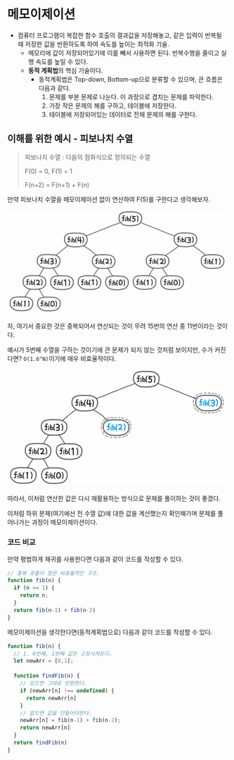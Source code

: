 # 메모이제이션
- 컴퓨터 프로그램이 복잡한 함수 호출의 결과값을 저장해놓고, 같은 입력이 반복될 때 저장한 값을 반환하도록 하여 속도를 높이는 최적화 기술.
    - 메모리에 값이 저장되어있기에 이를 빼서 사용하면 된다. 반복수행을 줄이고 실행 속도를 높일 수 있다.
    - **동적 계획법**의 핵심 기술이다.
        - 동적계획법은 Top-down, Bottom-up으로 분류할 수 있으며, 큰 흐름은 다음과 같다.
          1. 문제를 부분 문제로 나눈다. 이 과정으로 겹치는 문제를 파악한다.
          2. 가장 작은 문제의 해를 구하고, 테이블에 저장한다.
          3. 테이블에 저장되어있는 데이터로 전체 문제의 해를 구한다.

## 이해를 위한 예시 - 피보나치 수열

> 피보나치 수열 : 다음의 점화식으로 정의되는 수열
> 
> F(0) = 0, F(1) = 1
> 
> F(n+2) = F(n+1) + F(n)

만약 피보나치 수열을 메모이제이션 없이 연산하여 F(5)를 구한다고 생각해보자.

<img src="fibonacci_normal.webp" alt="fibonacci" width="500">

자, 여기서 중요한 것은 중복되어서 연산되는 것이 무려 15번의 연산 중 11번이라는 것이다.

예시가 5번째 수열을 구하는 것이기에 큰 문제가 되지 않는 것처럼 보이지만, 수가 커진다면? `O(1.6^N)`이기에 매우 비효율적이다.

<img src="fibonacci_memo.webp" alt="fibonacci memo" width="500">

따라서, 이처럼 연산한 값은 다시 재활용하는 방식으로 문제를 풀이하는 것이 좋겠다. 

이처럼 하위 문제(여기에선 전 수열 값)에 대한 값을 계산했는지 확인해가며 문제를 풀어나가는 과정이 메모이제이션이다.

### 코드 비교

만약 평범하게 재귀를 사용한다면 다음과 같이 코드를 작성할 수 있다.

```js
// 중복 호출이 많은 비효율적인 구조.
function fib(n) {
  if (n <= 1) {
    return n;
  }
  return fib(n-1) + fib(n-2)
}
```

메모이제이션을 생각한다면(동적계획법으로) 다음과 같이 코드를 작성할 수 있다.

```js
function fib(n) {
  // 1. 0번째, 1번째 값은 고정시켜둔다.
  let newArr = [0,1];
  
  function findFib(n) {
    // 있으면 그대로 반환한다.
    if (newArr[n] !== undefined) {
      return newArr[n]
    }
    // 없으면 값을 만들어야한다.
    newArr[n] = fib(n-1) + fib(n-2);
    return newArr[n]
  }
  return findFib(n)
}
```
